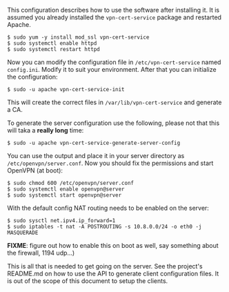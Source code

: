 This configuration describes how to use the software after installing it. It
is assumed you already installed the `vpn-cert-service` package and restarted
Apache.

    $ sudo yum -y install mod_ssl vpn-cert-service
    $ sudo systemctl enable httpd
    $ sudo systemctl restart httpd

Now you can modify the configuration file in `/etc/vpn-cert-service` named
`config.ini`. Modify it to suit your environment. After that you can initialize 
the configuration:

    $ sudo -u apache vpn-cert-service-init

This will create the correct files in `/var/lib/vpn-cert-service` and generate 
a CA. 

To generate the server configuration use the following, please not that this
will taka a **really long** time:

    $ sudo -u apache vpn-cert-service-generate-server-config

You can use the output and place it in your server directory as 
`/etc/openvpn/server.conf`. Now you should fix the permissions and start 
OpenVPN (at boot):

    $ sudo chmod 600 /etc/openvpn/server.conf
    $ sudo systemctl enable openvpn@server
    $ sudo systemctl start openvpn@server

With the default config NAT routing needs to be enabled on the server:

    $ sudo sysctl net.ipv4.ip_forward=1
    $ sudo iptables -t nat -A POSTROUTING -s 10.8.0.0/24 -o eth0 -j MASQUERADE

**FIXME**: figure out how to enable this on boot as well, say something about
the firewall, 1194 udp...)

This is all that is needed to get going on the server. See the project's 
README.md on how to use the API to generate client configuration files. It is
out of the scope of this document to setup the clients.
